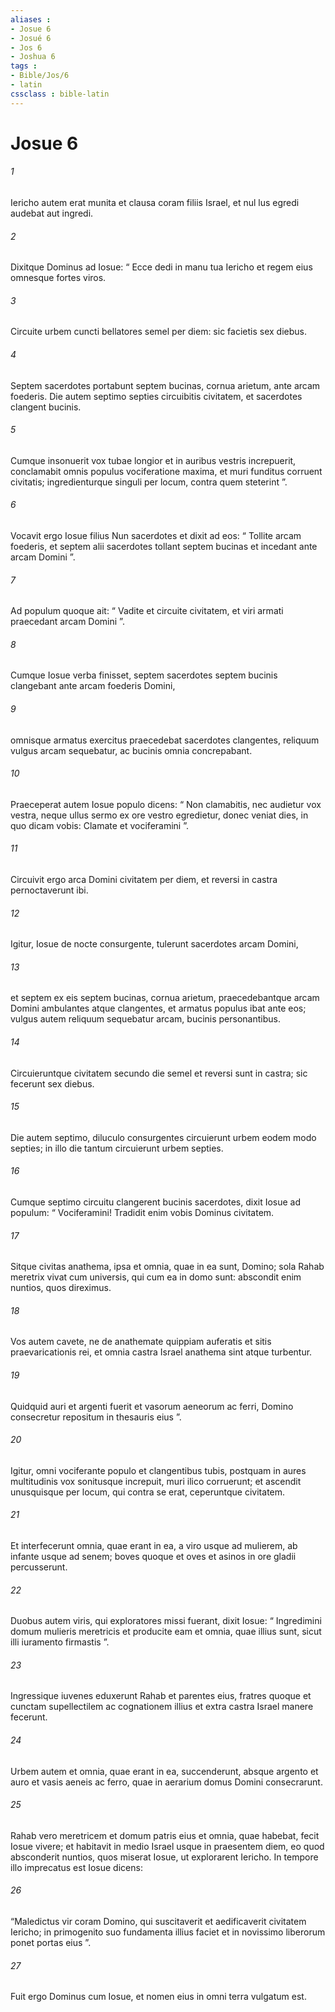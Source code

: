```yaml
---
aliases : 
- Josue 6
- Josué 6
- Jos 6
- Joshua 6
tags : 
- Bible/Jos/6
- latin
cssclass : bible-latin
---
```


# Josue 6

###### 1
Iericho autem erat munita et clausa coram filiis Israel, et nul lus egredi audebat aut ingredi.
###### 2
Dixitque Dominus ad Iosue: “ Ecce dedi in manu tua Iericho et regem eius omnesque fortes viros. 
###### 3
Circuite urbem cuncti bellatores semel per diem: sic facietis sex diebus. 
###### 4
Septem sacerdotes portabunt septem bucinas, cornua arietum, ante arcam foederis. Die autem septimo septies circuibitis civitatem, et sacerdotes clangent bucinis. 
###### 5
Cumque insonuerit vox tubae longior et in auribus vestris increpuerit, conclamabit omnis populus vociferatione maxima, et muri funditus corruent civitatis; ingredienturque singuli per locum, contra quem steterint ”.
###### 6
Vocavit ergo Iosue filius Nun sacerdotes et dixit ad eos: “ Tollite arcam foederis, et septem alii sacerdotes tollant septem bucinas et incedant ante arcam Domini ”. 
###### 7
Ad populum quoque ait: “ Vadite et circuite civitatem, et viri armati praecedant arcam Domini ”.
###### 8
Cumque Iosue verba finisset, septem sacerdotes septem bucinis clangebant ante arcam foederis Domini, 
###### 9
omnisque armatus exercitus praecedebat sacerdotes clangentes, reliquum vulgus arcam sequebatur, ac bucinis omnia concrepabant. 
###### 10
Praeceperat autem Iosue populo dicens: “ Non clamabitis, nec audietur vox vestra, neque ullus sermo ex ore vestro egredietur, donec veniat dies, in quo dicam vobis: Clamate et vociferamini ”. 
###### 11
Circuivit ergo arca Domini civitatem per diem, et reversi in castra pernoctaverunt ibi.
###### 12
Igitur, Iosue de nocte consurgente, tulerunt sacerdotes arcam Domini, 
###### 13
et septem ex eis septem bucinas, cornua arietum, praecedebantque arcam Domini ambulantes atque clangentes, et armatus populus ibat ante eos; vulgus autem reliquum sequebatur arcam, bucinis personantibus. 
###### 14
Circuieruntque civitatem secundo die semel et reversi sunt in castra; sic fecerunt sex diebus.
###### 15
Die autem septimo, diluculo consurgentes circuierunt urbem eodem modo septies; in illo die tantum circuierunt urbem septies. 
###### 16
Cumque septimo circuitu clangerent bucinis sacerdotes, dixit Iosue ad populum: “ Vociferamini! Tradidit enim vobis Dominus civitatem. 
###### 17
Sitque civitas anathema, ipsa et omnia, quae in ea sunt, Domino; sola Rahab meretrix vivat cum universis, qui cum ea in domo sunt: abscondit enim nuntios, quos direximus. 
###### 18
Vos autem cavete, ne de anathemate quippiam auferatis et sitis praevaricationis rei, et omnia castra Israel anathema sint atque turbentur. 
###### 19
Quidquid auri et argenti fuerit et vasorum aeneorum ac ferri, Domino consecretur repositum in thesauris eius ”.
###### 20
Igitur, omni vociferante populo et clangentibus tubis, postquam in aures multitudinis vox sonitusque increpuit, muri ilico corruerunt; et ascendit unusquisque per locum, qui contra se erat, ceperuntque civitatem. 
###### 21
Et interfecerunt omnia, quae erant in ea, a viro usque ad mulierem, ab infante usque ad senem; boves quoque et oves et asinos in ore gladii percusserunt. 
###### 22
Duobus autem viris, qui exploratores missi fuerant, dixit Iosue: “ Ingredimini domum mulieris meretricis et producite eam et omnia, quae illius sunt, sicut illi iuramento firmastis ”. 
###### 23
Ingressique iuvenes eduxerunt Rahab et parentes eius, fratres quoque et cunctam supellectilem ac cognationem illius et extra castra Israel manere fecerunt.
###### 24
Urbem autem et omnia, quae erant in ea, succenderunt, absque argento et auro et vasis aeneis ac ferro, quae in aerarium domus Domini consecrarunt. 
###### 25
Rahab vero meretricem et domum patris eius et omnia, quae habebat, fecit Iosue vivere; et habitavit in medio Israel usque in praesentem diem, eo quod absconderit nuntios, quos miserat Iosue, ut explorarent Iericho. In tempore illo imprecatus est Iosue dicens: 
###### 26
“Maledictus vir coram Domino, qui suscitaverit et aedificaverit civitatem Iericho; in primogenito suo fundamenta illius faciet et in novissimo liberorum ponet portas eius ”.
###### 27
Fuit ergo Dominus cum Iosue, et nomen eius in omni terra vulgatum est.
